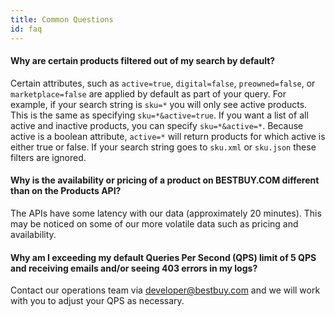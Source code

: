 ```yaml
---
title: Common Questions
id: faq
---
```


#### Why are certain products filtered out of my search by default?

Certain attributes, such as `active=true`, `digital=false`, `preowned=false`, or `marketplace=false` are applied by default as part of your query. For example, if your search string is `sku=*` you will only see active products. This is the same as specifying `sku=*&active=true`. If you want a list of all active and inactive products, you can specify `sku=*&active=*`. Because active is a boolean attribute, `active=*` will return products for which active is either true or false. If your search string goes to `sku.xml` or `sku.json` these filters are ignored.

#### Why is the availability or pricing of a product on **BESTBUY.COM** different than on the Products API?

The APIs have some latency with our data (approximately 20 minutes). This may be noticed on some of our more volatile data such as pricing and availability.

#### Why am I exceeding my default Queries Per Second (QPS) limit of 5 QPS and receiving emails and/or seeing 403 errors in my logs?

Contact our operations team via developer@bestbuy.com and we will work with you to adjust your QPS as necessary.